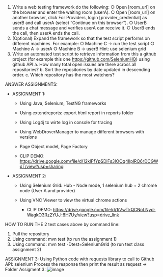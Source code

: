 1. Write a web testing framework do the following:
  ○ Open [room_url] on the browser and enter the waiting room (userA).
  ○ Open [room_url] on another browser, click For Providers, login
  [provider_credential] as userB and call userA (select “Continue on this browser”).
  ○ UserB sends a chat message and verifies userA can receive it.
  ○ UserB ends the call, then userA ends the call.
2. (Optional) Expand the framework so that the test script performs on different machines.
  For example:
  ○ Machine C → run the test script
  ○ Machine A → userA
  ○ Machine B → userB
  Hint: use selenium grid
3. Write an automated test script to retrieve information from this a github project (for
example this one https://github.com/SeleniumHQ) using github API
  a. How many total open issues are there across all repositories?
  b. Sort the repositories by date updated in descending order.
  c. Which repository has the most watchers?



ANSWER ASSIGNMENTS:
- ASSIGNMENT 1:
  -   Using Java, Selenium, TestNG frameworks
  -   Using extendreports: export html report in reports folder
  -   Using Log4j to wirte log in console for tracing
  -   Using WebDroverManager to manage different browsers with versions
  -   Page Object model, Page Factory
              
     -   CLIP DEMO: https://drive.google.com/file/d/12klFfYpSDlFs3IOOq4lIpIRQ6rDCGWdT/view?usp=sharing



- ASSIGNMENT 2:
  - Using Selenium Grid: Hub - Node mode, 1 selenium hub + 2 chrome node (User A and provider)
  - Using VNC Viewer to view the virtual chrome actions
             
    - CLIP DEMO: https://drive.google.com/file/d/1iVwTkQCNoLNyd-WagkO3Rz2YUJ-8H7Uy/view?usp=drive_link
 

HOW TO RUN THE 2 test cases above by command line:
1. Pull the repository
2. Using command: mvn test (to run the assignment 1)
3. Using command: mvn test -Dtest=SeleniumGrid (to run test class assignment 2)





ASSIGNMENT 3: Using Python code with requests library to call to Github API: selenium
  Process the response then print the result as request -> Folder Assigment 3:
  ![image](https://github.com/user-attachments/assets/3d142beb-bce4-4eb1-989f-17ea0f3043be)
